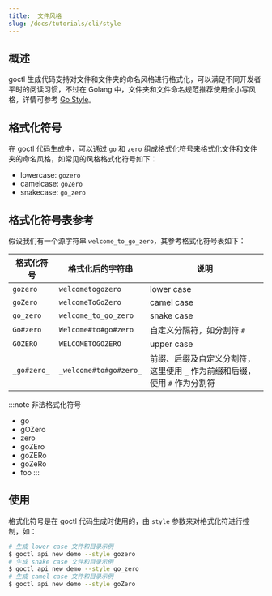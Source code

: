 ```yaml
---
title:  文件风格
slug: /docs/tutorials/cli/style
---
```


## 概述

goctl 生成代码支持对文件和文件夹的命名风格进行格式化，可以满足不同开发者平时的阅读习惯，不过在 Golang 中，文件夹和文件命名规范推荐使用全小写风格，详情可参考 <a href="https://google.github.io/styleguide/go/" target="_blank">Go Style</a>。

## 格式化符号

在 goctl 代码生成中，可以通过 `go` 和 `zero` 组成格式化符号来格式化文件和文件夹的命名风格，如常见的风格格式化符号如下：

- lowercase: `gozero`
- camelcase: `goZero`
- snakecase: `go_zero`

## 格式化符号表参考

假设我们有一个源字符串 `welcome_to_go_zero`，其参考格式化符号表如下：

| 格式化符号 | 格式化后的字符串 | 说明 |
| --- | --- | --- |
| `gozero` | `welcometogozero` | lower case |
| `goZero` | `welcomeToGoZero` | camel case |
| `go_zero` | `welcome_to_go_zero` | snake case |
| `Go#zero` | `Welcome#to#go#zero` | 自定义分隔符，如分割符 `#` |
| `GOZERO` | `WELCOMETOGOZERO` | upper case |
| `_go#zero_` | `_welcome#to#go#zero_` | 前缀、后缀及自定义分割符，这里使用 `_` 作为前缀和后缀，使用 `#` 作为分割符 |

:::note 非法格式化符号

- go
- gOZero
- zero
- goZEro
- goZERo
- goZeRo
- foo
:::

## 使用

格式化符号是在 goctl 代码生成时使用的，由 `style` 参数来对格式化符进行控制，如：

```bash
# 生成 lower case 文件和目录示例
$ goctl api new demo --style gozero
# 生成 snake case 文件和目录示例
$ goctl api new demo --style go_zero
# 生成 camel case 文件和目录示例
$ goctl api new demo --style goZero
```
